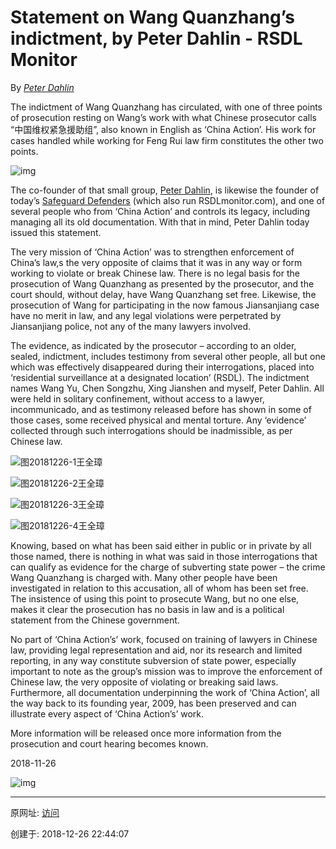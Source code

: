 # Statement on Wang Quanzhang’s indictment, by Peter Dahlin - RSDL Monitor

By [_Peter Dahlin_](https://twitter.com/Peterinexile)

The indictment of Wang Quanzhang has circulated, with one of three points of prosecution resting on Wang’s work with what Chinese prosecutor calls “中国维权紧急援助组”, also known in English as ‘China Action’. His work for cases handled while working for Feng Rui law firm constitutes the other two points.

![img](图20181226-5王全璋.jpg)

The co-founder of that small group, [Peter Dahlin](https://twitter.com/Peterinexile), is likewise the founder of today’s [Safeguard Defenders](https://twitter.com/SafeguardDefend) (which also run RSDLmonitor.com), and one of several people who from ‘China Action’ and controls its legacy, including managing all its old documentation. With that in mind, Peter Dahlin today issued this statement.

The very mission of ‘China Action’ was to strengthen enforcement of China’s law,s the very opposite of claims that it was in any way or form working to violate or break Chinese law. There is no legal basis for the prosecution of Wang Quanzhang as presented by the prosecutor, and the court should, without delay, have Wang Quanzhang set free. Likewise, the prosecution of Wang for participating in the now famous Jiansanjiang case have no merit in law, and any legal violations were perpetrated by Jiansanjiang police, not any of the many lawyers involved.

The evidence, as indicated by the prosecutor – according to an older, sealed, indictment, includes testimony from several other people, all but one which was effectively disappeared during their interrogations, placed into ‘residential surveillance at a designated location’ (RSDL). The indictment names Wang Yu, Chen Songzhu, Xing Jianshen and myself, Peter Dahlin. All were held in solitary confinement, without access to a lawyer, incommunicado, and as testimony released before has shown in some of those cases, some received physical and mental torture. Any ‘evidence’ collected through such interrogations should be inadmissible, as per Chinese law.

![图20181226-1王全璋](图20181226-1王全璋.jpg)

![图20181226-2王全璋](图20181226-2王全璋.jpg)

![图20181226-3王全璋](图20181226-3王全璋.jpg)

![图20181226-4王全璋](图20181226-4王全璋.jpg)

Knowing, based on what has been said either in public or in private by all those named, there is nothing in what was said in those interrogations that can qualify as evidence for the charge of subverting state power – the crime Wang Quanzhang is charged with. Many other people have been investigated in relation to this accusation, all of whom has been set free. The insistence of using this point to prosecute Wang, but no one else, makes it clear the prosecution has no basis in law and is a political statement from the Chinese government.

No part of ‘China Action’s’ work, focused on training of lawyers in Chinese law, providing legal representation and aid, nor its research and limited reporting, in any way constitute subversion of state power, especially important to note as the group’s mission was to improve the enforcement of Chinese law, the very opposite of violating or breaking said laws. Furthermore, all documentation underpinning the work of ‘China Action’, all the way back to its founding year, 2009, has been preserved and can illustrate every aspect of ‘China Action’s’ work.

More information will be released once more information from the prosecution and court hearing becomes known.

2018-11-26

![img](图20181226-6Peter.jpg)

---------------------------------------------------


原网址: [访问](http://rsdlmonitor.com/statement-wang-quanzhangs-indictment-peter-dahlin/)

创建于: 2018-12-26 22:44:07

